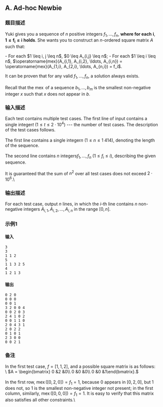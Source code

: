 ## A. Ad-hoc Newbie

### 题目描述

Yuki gives you a sequence of $n$ positive
integers $f_1, \ldots, f_n$, **where for
each** $\boldsymbol{i}$, $\boldsymbol{1 \leq f_i \leq i}$ **holds**.
She wants you to construct an $n$-ordered
square matrix $A$ such that:

<div>
- For each $1 \leq i, j \leq n$, $0 \leq A_{i,j} \leq n$;
- For each $1 \leq i \leq n$, $\operatorname{mex}(A_{i,1}, A_{i,2}, \ldots, A_{i,n}) = \operatorname{mex}(A_{1,i}, A_{2,i}, \ldots, A_{n,i}) = f_i$.

It can be proven that for any valid $f_1, \ldots, f_n$, a solution always
exists.\
\
Recall that the $\operatorname{mex}$ of a
sequence $b_1, \ldots, b_m$ is the smallest
non-negative integer $x$ such that $x$ does not appear in $b$.

</div>

### 输入描述

Each test contains multiple test cases. The first line of input contains
a single integer$t$ ($1 \leq t \leq 2\cdot 10^4$) --- the number
of test cases. The description of the test cases follows.\
\
The first line contains a single integer$n$ ($1 \leq n \leq 1\;414$), denoting the length
of the sequence.\
\
The second line contains $n$ integers$f_1, \ldots, f_n$ ($1 \leq f_i \leq i$), describing the given
sequence.\
\
It is guaranteed that the sum of $n^2$ over
all test cases does not exceed $2\cdot 10^6$.\

### 输出描述

For each test case, output $n$ lines, in
which the $i$-th line contains $n$ non-negative integers $A_{i,1}, A_{i,2}, \ldots, A_{i,n}$ in the
range $[0, n]$.

### 示例1

#### 输入

```plain
3
3
1 1 2
5
1 1 3 2 5
4
1 2 1 3
```

#### 输出

```plain
0 2 0
0 0 0
0 0 1
3 2 0 0 4
0 0 2 0 3
2 4 1 0 2
0 0 1 1 0
2 0 4 3 1
2 0 2 2
0 1 0 1
2 3 0 0
0 0 2 1
```

### 备注

In the first test case, $f = [1, 1, 2]$, and
a possible square matrix is as follows:\
\ $A = \begin{bmatrix} 0 &2 &0\\ 0 &0 &0\\ 0 &0 &1\end{bmatrix}.$\
\
In the first row, $\operatorname{mex}([0, 2, 0]) = f_1 = 1$,
because $0$ appears in $[0, 2, 0]$, but $1$ does not, so $1$ is the smallest non-negative integer not
present; in the first column, similarly, $\operatorname{mex}([0, 0, 0]) = f_1 = 1$. It
is easy to verify that this matrix also satisfies all other
constraints.\

